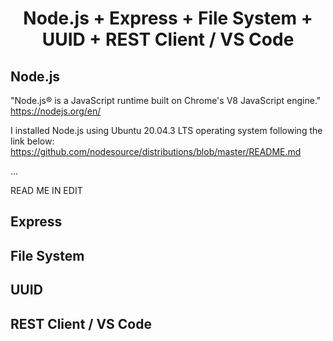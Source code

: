 
<h1 align="center">
Node.js + Express + File System + UUID + REST Client / VS Code
</h1>

## Node.js
"Node.js® is a JavaScript runtime built on Chrome's V8 JavaScript engine."
https://nodejs.org/en/

I installed Node.js using Ubuntu 20.04.3 LTS operating system following the link below:
https://github.com/nodesource/distributions/blob/master/README.md

...

READ ME IN EDIT

## Express

## File System

## UUID

## REST Client / VS Code

